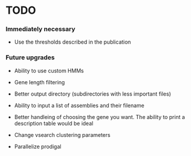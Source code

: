 # TODO

### Immediately necessary

* Use the thresholds described in the publication

### Future upgrades

* Ability to use custom HMMs

* Gene length filtering

* Better output directory (subdirectories with less important files)

* Ability to input a list of assemblies and their filename

* Better handleing of choosing the gene you want. The ability to print a description table would be ideal

* Change vsearch clustering parameters

* Parallelize prodigal
